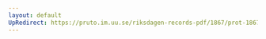 ```yaml
---
layout: default
UpRedirect: https://pruto.im.uu.se/riksdagen-records-pdf/1867/prot-1867--fk--216/prot-1867--fk--216_032.pdf
---
```

